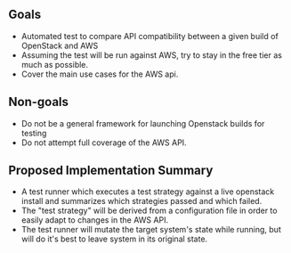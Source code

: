 ## Goals

   * Automated test to compare API compatibility between a given build of OpenStack and AWS
   * Assuming the test will be run against AWS, try to stay in the free tier as much as possible.
   * Cover the main use cases for the AWS api.

## Non-goals

   * Do not be a general framework for launching Openstack builds for testing
   * Do not attempt full coverage of the AWS API.

## Proposed Implementation Summary

   * A test runner which executes a test strategy against a live openstack install and summarizes which  strategies passed and which failed.
   * The "test strategy" will be derived from a configuration file in order to easily adapt to changes in the AWS API.
   * The test runner will mutate the target system's state while running, but will do it's best to leave system in its original state.
